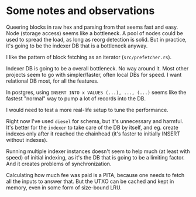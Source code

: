 # Some notes and observations

Queering blocks in raw hex and parsing from that seems fast and easy. Node
(storage access) seems like a bottleneck. A pool of nodes could be used to
spread the load, as long as reorg detection is solid. But in practice,
it's going to be the indexer DB that is a bottleneck anyway.

I like the pattern of block fetching as an iterator (`src/prefetcher.rs`).

Indexer DB is going to be a overall bottleneck. No way around it. Most other
projects seem to go with simpler/faster, often local DBs for speed. I want
relational DB most, for all the features.

In postgres, using `INSERT INTO x VALUES (...), ..., (...)` seems like the
fastest "normal" way to pump a lot of records into the DB.

I would need to test a more real-life setup to tune the performance.

Right now I've used `diesel` for schema, but it's unnecessary and harmful.
It's better for the `indexer` to take care of the DB by itself, and eg.
create indexes only after it reached the chainhead (it's faster to initially
INSERT without indexes).

Running multiple indexer instances doesn't seem to help much (at least with
speed) of initial indexing, as it's the DB that is going to be a limiting
factor. And it creates problems of synchronization.

Calculating how much fee was paid is a PITA, because one needs to fetch all
the inputs to answer that. But the UTXO can be cached and kept in memory,
even in some form of size-bound LRU.
